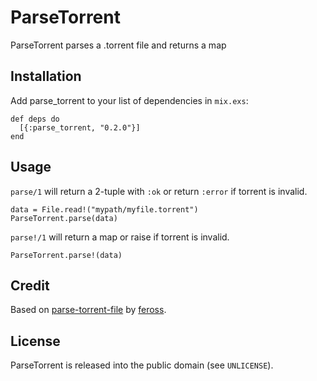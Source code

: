 # ParseTorrent

ParseTorrent parses a .torrent file and returns a map

## Installation

Add parse_torrent to your list of dependencies in `mix.exs`:

    def deps do
      [{:parse_torrent, "0.2.0"}]
    end

## Usage
`parse/1` will return a 2-tuple with `:ok` or return `:error` if torrent is invalid.

    data = File.read!("mypath/myfile.torrent")
    ParseTorrent.parse(data)

`parse!/1` will return a map or raise if torrent is invalid.

    ParseTorrent.parse!(data)

## Credit

Based on [parse-torrent-file](https://github.com/feross/parse-torrent-file) by [feross](https://github.com/feross).

## License
ParseTorrent is released into the public domain (see `UNLICENSE`).

